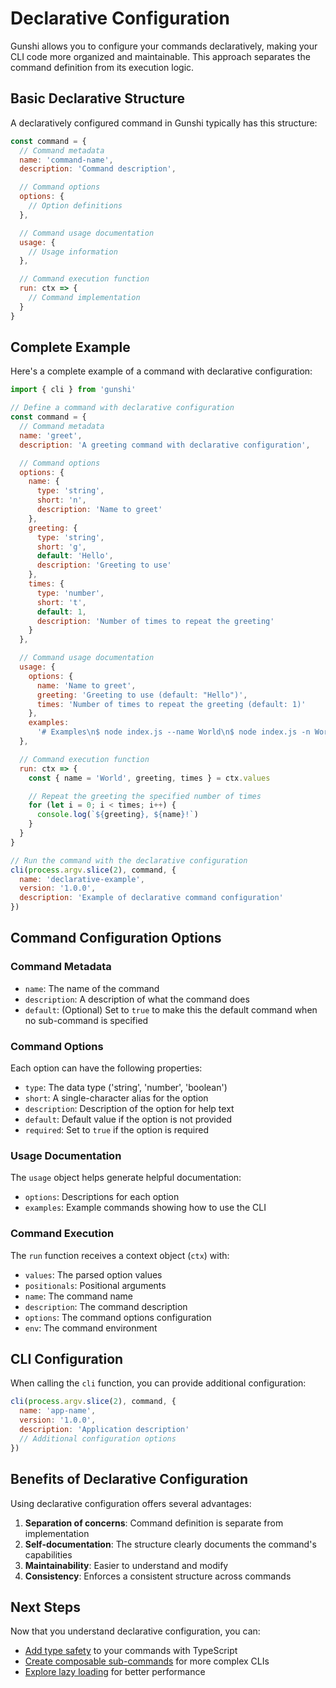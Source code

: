 # Declarative Configuration

Gunshi allows you to configure your commands declaratively, making your CLI code more organized and maintainable. This approach separates the command definition from its execution logic.

## Basic Declarative Structure

A declaratively configured command in Gunshi typically has this structure:

```js
const command = {
  // Command metadata
  name: 'command-name',
  description: 'Command description',

  // Command options
  options: {
    // Option definitions
  },

  // Command usage documentation
  usage: {
    // Usage information
  },

  // Command execution function
  run: ctx => {
    // Command implementation
  }
}
```

## Complete Example

Here's a complete example of a command with declarative configuration:

```js
import { cli } from 'gunshi'

// Define a command with declarative configuration
const command = {
  // Command metadata
  name: 'greet',
  description: 'A greeting command with declarative configuration',

  // Command options
  options: {
    name: {
      type: 'string',
      short: 'n',
      description: 'Name to greet'
    },
    greeting: {
      type: 'string',
      short: 'g',
      default: 'Hello',
      description: 'Greeting to use'
    },
    times: {
      type: 'number',
      short: 't',
      default: 1,
      description: 'Number of times to repeat the greeting'
    }
  },

  // Command usage documentation
  usage: {
    options: {
      name: 'Name to greet',
      greeting: 'Greeting to use (default: "Hello")',
      times: 'Number of times to repeat the greeting (default: 1)'
    },
    examples:
      '# Examples\n$ node index.js --name World\n$ node index.js -n World -g "Hey there" -t 3'
  },

  // Command execution function
  run: ctx => {
    const { name = 'World', greeting, times } = ctx.values

    // Repeat the greeting the specified number of times
    for (let i = 0; i < times; i++) {
      console.log(`${greeting}, ${name}!`)
    }
  }
}

// Run the command with the declarative configuration
cli(process.argv.slice(2), command, {
  name: 'declarative-example',
  version: '1.0.0',
  description: 'Example of declarative command configuration'
})
```

## Command Configuration Options

### Command Metadata

- `name`: The name of the command
- `description`: A description of what the command does
- `default`: (Optional) Set to `true` to make this the default command when no sub-command is specified

### Command Options

Each option can have the following properties:

- `type`: The data type ('string', 'number', 'boolean')
- `short`: A single-character alias for the option
- `description`: Description of the option for help text
- `default`: Default value if the option is not provided
- `required`: Set to `true` if the option is required

### Usage Documentation

The `usage` object helps generate helpful documentation:

- `options`: Descriptions for each option
- `examples`: Example commands showing how to use the CLI

### Command Execution

The `run` function receives a context object (`ctx`) with:

- `values`: The parsed option values
- `positionals`: Positional arguments
- `name`: The command name
- `description`: The command description
- `options`: The command options configuration
- `env`: The command environment

## CLI Configuration

When calling the `cli` function, you can provide additional configuration:

```js
cli(process.argv.slice(2), command, {
  name: 'app-name',
  version: '1.0.0',
  description: 'Application description'
  // Additional configuration options
})
```

## Benefits of Declarative Configuration

Using declarative configuration offers several advantages:

1. **Separation of concerns**: Command definition is separate from implementation
2. **Self-documentation**: The structure clearly documents the command's capabilities
3. **Maintainability**: Easier to understand and modify
4. **Consistency**: Enforces a consistent structure across commands

## Next Steps

Now that you understand declarative configuration, you can:

- [Add type safety](/guide/essentials/type-safe) to your commands with TypeScript
- [Create composable sub-commands](/guide/essentials/composable) for more complex CLIs
- [Explore lazy loading](/guide/essentials/lazy-async) for better performance
